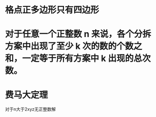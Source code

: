 # 格点正多边形只有四边形

# 对于任意一个正整数 n 来说，各个分拆方案中出现了至少 k 次的数的个数之和，一定等于所有方案中 k 出现的总次数。

# 费马大定理
对于n大于2xyz无正整数解
